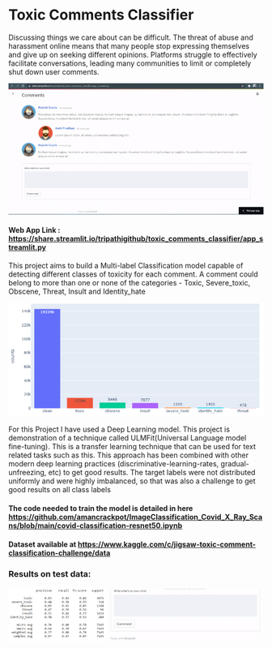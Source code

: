 # Toxic Comments Classifier
Discussing things we care about can be difficult. The threat of abuse and harassment online means that many people stop expressing themselves and give up on seeking different opinions. Platforms struggle to effectively facilitate conversations, leading many communities to limit or completely shut down user comments.

![image](https://github.com/tripathiGithub/toxic_comments_classifier/raw/master/Results/toxic.gif)

#### Web App Link : https://share.streamlit.io/tripathigithub/toxic_comments_classifier/app_streamlit.py

This project aims to build a Multi-label Classification model capable of detecting different classes of toxicity for each comment. A comment could belong to more than one or none of the categories - Toxic, Severe_toxic, Obscene, Threat, Insult and Identity_hate

![image](https://github.com/tripathiGithub/toxic_comments_classifier/raw/master/Results/toxicplot.png)

For this Project I have used a Deep Learning model. This project is demonstration of a technique called ULMFit(Universal Language model fine-tuning). This is a transfer learning technique that can be used for text related tasks such as this. This approach has been combined with other modern deep learning practices (discriminative-learning-rates, gradual-unfreezing, etc) to get good results. The target labels were not distributed uniformly and were highly imbalanced, so that was also a challenge to get good results on all class labels

#### The code needed to train the model is detailed in here https://github.com/amancrackpot/ImageClassification_Covid_X_Ray_Scans/blob/main/covid-classification-resnet50.ipynb

#### Dataset available at https://www.kaggle.com/c/jigsaw-toxic-comment-classification-challenge/data


### Results on test data:

<p>
  <img alt="Report" src="https://github.com/tripathiGithub/toxic_comments_classifier/blob/master/Results/toxic1.png" width="39%"> <img alt="Report" src="https://github.com/tripathiGithub/toxic_comments_classifier/raw/master/Results/bad_comments.gif" width="59%">
</p>


